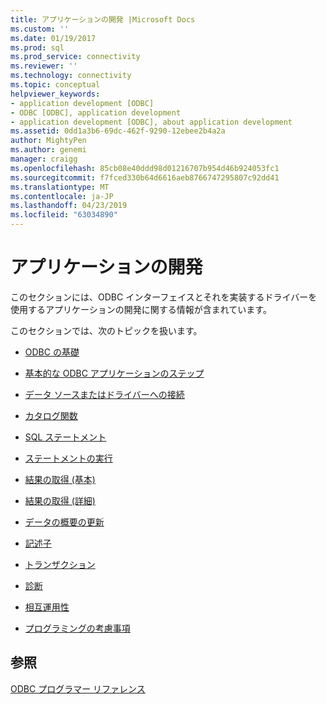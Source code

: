 ```yaml
---
title: アプリケーションの開発 |Microsoft Docs
ms.custom: ''
ms.date: 01/19/2017
ms.prod: sql
ms.prod_service: connectivity
ms.reviewer: ''
ms.technology: connectivity
ms.topic: conceptual
helpviewer_keywords:
- application development [ODBC]
- ODBC [ODBC], application development
- application development [ODBC], about application development
ms.assetid: 0dd1a3b6-69dc-462f-9290-12ebee2b4a2a
author: MightyPen
ms.author: genemi
manager: craigg
ms.openlocfilehash: 85cb08e40ddd98d01216707b954d46b924053fc1
ms.sourcegitcommit: f7fced330b64d6616aeb8766747295807c92dd41
ms.translationtype: MT
ms.contentlocale: ja-JP
ms.lasthandoff: 04/23/2019
ms.locfileid: "63034890"
---
```

# <a name="developing-applications"></a>アプリケーションの開発
このセクションには、ODBC インターフェイスとそれを実装するドライバーを使用するアプリケーションの開発に関する情報が含まれています。  
  
 このセクションでは、次のトピックを扱います。  
  
-   [ODBC の基礎](../../../odbc/reference/develop-app/odbc-fundamentals.md)  
  
-   [基本的な ODBC アプリケーションのステップ](../../../odbc/reference/develop-app/basic-odbc-application-steps.md)  
  
-   [データ ソースまたはドライバーへの接続](../../../odbc/reference/develop-app/connecting-to-a-data-source-or-driver.md)  
  
-   [カタログ関数](../../../odbc/reference/develop-app/catalog-functions.md)  
  
-   [SQL ステートメント](../../../odbc/reference/develop-app/sql-statements.md)  
  
-   [ステートメントの実行](../../../odbc/reference/develop-app/executing-statements-odbc.md)  
  
-   [結果の取得 (基本)](../../../odbc/reference/develop-app/retrieving-results-basic.md)  
  
-   [結果の取得 (詳細)](../../../odbc/reference/develop-app/retrieving-results-advanced.md)  
  
-   [データの概要の更新](../../../odbc/reference/develop-app/updating-data-overview.md)  
  
-   [記述子](../../../odbc/reference/develop-app/descriptors.md)  
  
-   [トランザクション](../../../odbc/reference/develop-app/transactions-odbc.md)  
  
-   [診断](../../../odbc/reference/develop-app/diagnostics.md)  
  
-   [相互運用性](../../../odbc/reference/develop-app/interoperability.md)  
  
-   [プログラミングの考慮事項](../../../odbc/reference/develop-app/programming-considerations.md)  
  
## <a name="see-also"></a>参照  
 [ODBC プログラマー リファレンス](../../../odbc/reference/odbc-programmer-s-reference.md)
